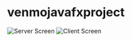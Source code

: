 # venmojavafxproject
![Server Screen](https://user-images.githubusercontent.com/51182601/118371810-426ddb00-b57c-11eb-8f40-e8c4d55d0c66.png)
![Client Screen](https://user-images.githubusercontent.com/51182601/118371811-439f0800-b57c-11eb-8d7e-b175ac34bf04.png)
